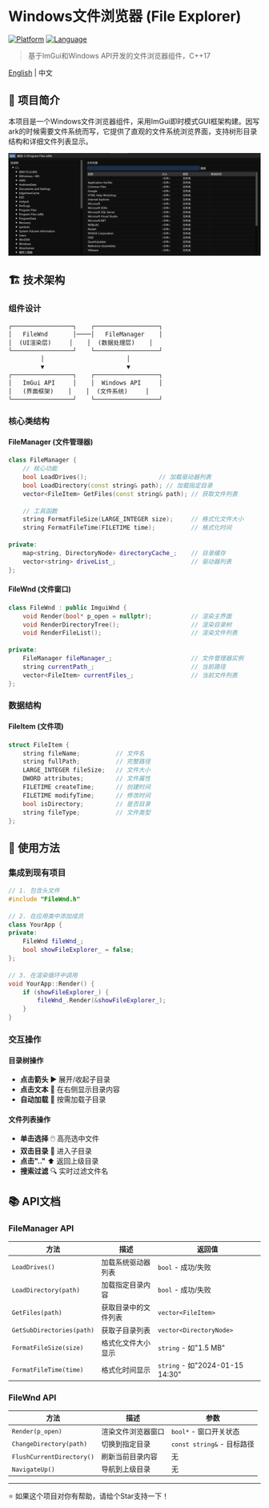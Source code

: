 # Windows文件浏览器 (File Explorer)

[![Platform](https://img.shields.io/badge/Platform-Windows-blue.svg)](https://www.microsoft.com/windows)
[![Language](https://img.shields.io/badge/Language-C%2B%2B17-orange.svg)](https://isocpp.org/)

> 基于ImGui和Windows API开发的文件浏览器组件，C++17

[English](README.en.md) | 中文

## 📖 项目简介

本项目是一个Windows文件浏览器组件，采用ImGui即时模式GUI框架构建。因写ark的时候需要文件系统而写，它提供了直观的文件系统浏览界面，支持树形目录结构和详细文件列表显示。

![image](image.png)

## 🏗️ 技术架构

### 组件设计

```
┌─────────────────┐    ┌──────────────────┐
│   FileWnd       │────│   FileManager    │
│  (UI渲染层)     │    │  (数据处理层)    │
└─────────────────┘    └──────────────────┘
         │                       │
         ▼                       ▼
┌─────────────────┐    ┌──────────────────┐
│   ImGui API     │    │  Windows API     │
│   (界面框架)    │    │  (文件系统)     │
└─────────────────┘    └──────────────────┘
```

### 核心类结构

#### FileManager (文件管理器)
```cpp
class FileManager {
    // 核心功能
    bool LoadDrives();                    // 加载驱动器列表
    bool LoadDirectory(const string& path); // 加载指定目录
    vector<FileItem> GetFiles(const string& path); // 获取文件列表
    
    // 工具函数
    string FormatFileSize(LARGE_INTEGER size);     // 格式化文件大小
    string FormatFileTime(FILETIME time);          // 格式化时间
    
private:
    map<string, DirectoryNode> directoryCache_;    // 目录缓存
    vector<string> driveList_;                     // 驱动器列表
};
```

#### FileWnd (文件窗口)
```cpp
class FileWnd : public ImguiWnd {
    void Render(bool* p_open = nullptr);           // 渲染主界面
    void RenderDirectoryTree();                    // 渲染目录树
    void RenderFileList();                         // 渲染文件列表
    
private:
    FileManager fileManager_;                      // 文件管理器实例
    string currentPath_;                           // 当前路径
    vector<FileItem> currentFiles_;                // 当前文件列表
};
```

### 数据结构

#### FileItem (文件项)
```cpp
struct FileItem {
    string fileName;          // 文件名
    string fullPath;          // 完整路径
    LARGE_INTEGER fileSize;   // 文件大小
    DWORD attributes;         // 文件属性
    FILETIME createTime;      // 创建时间
    FILETIME modifyTime;      // 修改时间
    bool isDirectory;         // 是否目录
    string fileType;          // 文件类型
};
```

## 🚀 使用方法

### 集成到现有项目

```cpp
// 1. 包含头文件
#include "FileWnd.h"

// 2. 在应用类中添加成员
class YourApp {
private:
    FileWnd fileWnd_;
    bool showFileExplorer_ = false;
};

// 3. 在渲染循环中调用
void YourApp::Render() {
    if (showFileExplorer_) {
        fileWnd_.Render(&showFileExplorer_);
    }
}
```

### 交互操作

#### 目录树操作
- **点击箭头** ▶️ 展开/收起子目录
- **点击文本** 📁 在右侧显示目录内容
- **自动加载** 🔄 按需加载子目录

#### 文件列表操作
- **单击选择** 🖱️ 高亮选中文件
- **双击目录** 📂 进入子目录
- **点击".."** ⬆️ 返回上级目录
- **搜索过滤** 🔍 实时过滤文件名

## 📚 API文档

### FileManager API

| 方法 | 描述 | 返回值 |
|------|------|---------|
| `LoadDrives()` | 加载系统驱动器列表 | `bool` - 成功/失败 |
| `LoadDirectory(path)` | 加载指定目录内容 | `bool` - 成功/失败 |
| `GetFiles(path)` | 获取目录中的文件列表 | `vector<FileItem>` |
| `GetSubDirectories(path)` | 获取子目录列表 | `vector<DirectoryNode>` |
| `FormatFileSize(size)` | 格式化文件大小显示 | `string` - 如"1.5 MB" |
| `FormatFileTime(time)` | 格式化时间显示 | `string` - 如"2024-01-15 14:30" |

### FileWnd API

| 方法 | 描述 | 参数 |
|------|------|------|
| `Render(p_open)` | 渲染文件浏览器窗口 | `bool*` - 窗口开关状态 |
| `ChangeDirectory(path)` | 切换到指定目录 | `const string&` - 目标路径 |
| `FlushCurrentDirectory()` | 刷新当前目录内容 | 无 |
| `NavigateUp()` | 导航到上级目录 | 无 |

---

⭐ 如果这个项目对你有帮助，请给个Star支持一下！

